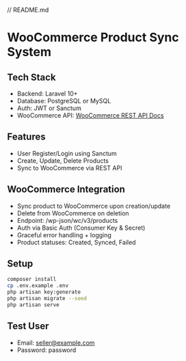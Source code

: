 // README.md

# WooCommerce Product Sync System

## Tech Stack
- Backend: Laravel 10+
- Database: PostgreSQL or MySQL
- Auth: JWT or Sanctum
- WooCommerce API: [WooCommerce REST API Docs](https://woocommerce.github.io/woocommerce-rest-api-docs/#products)

## Features
- User Register/Login using Sanctum
- Create, Update, Delete Products
- Sync to WooCommerce via REST API

## WooCommerce Integration
- Sync product to WooCommerce upon creation/update
- Delete from WooCommerce on deletion
- Endpoint: /wp-json/wc/v3/products
- Auth via Basic Auth (Consumer Key & Secret)
- Graceful error handling + logging
- Product statuses: Created, Synced, Failed

## Setup
```bash
composer install
cp .env.example .env
php artisan key:generate
php artisan migrate --seed
php artisan serve
```

## Test User
- Email: seller@example.com
- Password: password
